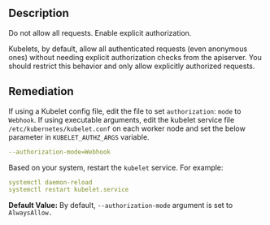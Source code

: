 ## Description

Do not allow all requests. Enable explicit authorization.

Kubelets, by default, allow all authenticated requests (even anonymous ones) without needing explicit authorization checks from the apiserver. You should restrict this behavior and only allow explicitly authorized requests.

## Remediation

If using a Kubelet config file, edit the file to set `authorization`: `mode` to `Webhook`. If using executable arguments, edit the kubelet service file `/etc/kubernetes/kubelet.conf` on each worker node and set the below parameter in `KUBELET_AUTHZ_ARGS` variable.

```yaml
--authorization-mode=Webhook
```

Based on your system, restart the `kubelet` service. For example:

```yaml
systemctl daemon-reload
systemctl restart kubelet.service
```

**Default Value:** By default, `--authorization-mode` argument is set to `AlwaysAllow.`